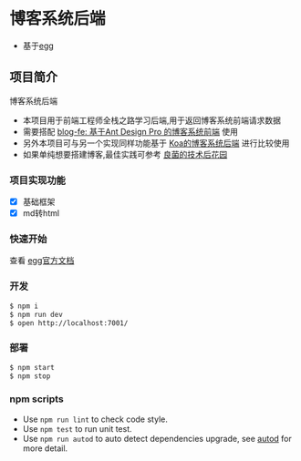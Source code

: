 # 博客系统后端

- 基于[egg][egg]

## 项目简介

博客系统后端
- 本项目用于前端工程师全栈之路学习后端,用于返回博客系统前端请求数据
- 需要搭配 [blog-fe: 基于Ant Design Pro 的博客系统前端][fe] 使用
- 另外本项目可与另一个实现同样功能基于 [Koa的博客系统后端][be-koa] 进行比较使用
- 如果单纯想要搭建博客,最佳实践可参考 [良菌的技术后花园][blog]

### 项目实现功能

- [x] 基础框架
- [x] md转html

### 快速开始

查看 [egg官方文档][egg]

### 开发

```bash
$ npm i
$ npm run dev
$ open http://localhost:7001/
```

### 部署

```bash
$ npm start
$ npm stop
```

### npm scripts

- Use `npm run lint` to check code style.
- Use `npm test` to run unit test.
- Use `npm run autod` to auto detect dependencies upgrade, see [autod](https://www.npmjs.com/package/autod) for more detail.


[egg]: https://eggjs.org
[fe]: https://github.com/LiangJunChan/blog-fe
[be-koa]: https://github.com/LiangJunChan/blog-be
[blog]: https://github.com/LiangJunChan/liangjunchan.github.io
